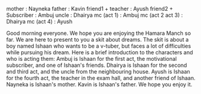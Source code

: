 mother			: Nayneka
father			: Kavin
friend1 + teacher	: Ayush
friend2 + Subscriber	: Ambuj
uncle			: Dhairya
mc (act 1)		: Ambuj
mc (act 2 act 3)	: Dhairya
mc (act 4)		: Ayush

Good morning everyone. We hope you are enjoying the Hamara Manch so far. We are here to present to you a skit about dreams. The skit is about a boy named Ishaan who wants to be a v-tuber, but faces a lot of difficulties while pursuing his dream.
Here is a brief introduction to the characters and who is acting them:
Ambuj is Ishaan for the first act, the motivational subscriber, and one of Ishaan's friends. Dhairya is Ishaan for the second and third act, and the uncle from the neighbouring house. Ayush is Ishaan for the fourth act, the teacher in the exam hall, and another friend of Ishaan. Nayneka is Ishaan's mother. Kavin is Ishaan's father.
We hope you enjoy it.
